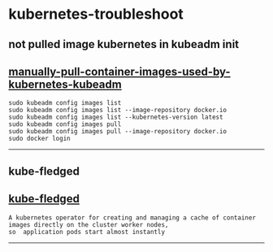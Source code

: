 # kubernetes-troubleshoot

  ## not pulled image kubernetes in kubeadm init 
 [manually-pull-container-images-used-by-kubernetes-kubeadm](https://computingforgeeks.com/manually-pull-container-images-used-by-kubernetes-kubeadm) </br>
 ---
    sudo kubeadm config images list
    sudo kubeadm config images list --image-repository docker.io
    sudo kubeadm config images list --kubernetes-version latest
    sudo kubeadm config images pull
    sudo kubeadm config images pull --image-repository docker.io
    sudo docker login
  ---

  
  ## kube-fledged
  [kube-fledged](https://github.com/senthilrch/kube-fledged) </br>
  ---
    A kubernetes operator for creating and managing a cache of container images directly on the cluster worker nodes,
    so  application pods start almost instantly
  ---
